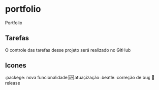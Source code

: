 # portfolio
Portfolio 
 
 ## Tarefas
 O controle das tarefas desse projeto será realizado no GitHub

 ## Icones

 :packege: nova funcionalidade
 :up: atuaçização
 :beatle: correção de bug
 :checkered_flag: release